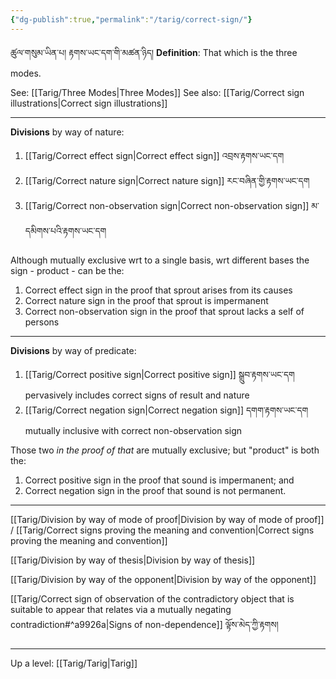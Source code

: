 ```yaml
---
{"dg-publish":true,"permalink":"/tarig/correct-sign/"}
---
```


ཚུལ་གསུམ་ཡིན་པ། རྟགས་ཡང་དག་གི་མཚན་ཉིད།
**Definition**: That which is the three modes.

See: [[Tarig/Three Modes\|Three Modes]]
See also: [[Tarig/Correct sign illustrations\|Correct sign illustrations]]

---
**Divisions** by way of nature:
1. [[Tarig/Correct effect sign\|Correct effect sign]] འབྲས་རྟགས་ཡང་དག
2. [[Tarig/Correct nature sign\|Correct nature sign]] རང་བཞིན་གྱི་རྟགས་ཡང་དག
3. [[Tarig/Correct non-observation sign\|Correct non-observation sign]] མ་དམིགས་པའི་རྟགས་ཡང་དག

Although mutually exclusive wrt to a single basis, wrt different bases the sign - product - can be the:
1. Correct effect sign in the proof that sprout arises from its causes
2. Correct nature sign in the proof that sprout is impermanent
3. Correct non-observation sign in the proof that sprout lacks a self of persons

---
**Divisions** by way of predicate:
1. [[Tarig/Correct positive sign\|Correct positive sign]] སྒྲུབ་རྟགས་ཡང་དག
   pervasively includes correct signs of result and nature
2. [[Tarig/Correct negation sign\|Correct negation sign]] དགག་རྟགས་ཡང་དག
   mutually inclusive with correct non-observation sign

Those two *in the proof of that* are mutually exclusive; but "product" is both the:
1. Correct positive sign in the proof that sound is impermanent; and
2. Correct negation sign in the proof that sound is not permanent.

---
[[Tarig/Division by way of mode of proof\|Division by way of mode of proof]] / [[Tarig/Correct signs proving the meaning and convention\|Correct signs proving the meaning and convention]]

[[Tarig/Division by way of thesis\|Division by way of thesis]]

[[Tarig/Division by way of the opponent\|Division by way of the opponent]]

[[Tarig/Correct sign of observation of the contradictory object that is suitable to appear that relates via a mutually negating contradiction#^a9926a\|Signs of non-dependence]] ལྟོས་མེད་ཀྱི་རྟགས།

---
Up a level: [[Tarig/Tarig\|Tarig]]